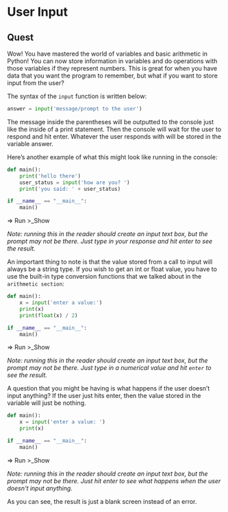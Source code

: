 # User Input
## Quest
Wow! You have mastered the world of variables and basic arithmetic in Python! You can now store information in variables and do operations with those variables if they represent numbers. This is great for when you have data that you want the program to remember, but what if you want to store input from the user? 

The syntax of the `input` function is written below: 
```python
answer = input('message/prompt to the user')
```

The message inside the parentheses will be outputted to the console just like the inside of a print statement. Then the console will wait for the user to respond and hit enter. Whatever the user responds with will be stored in the variable answer. 

Here’s another example of what this might look like running in the console: 

```python
def main():
    print('hello there')
    user_status = input('how are you? ')
    print('you said: ' + user_status)

if __name__ == "__main__":
    main()
```
=> Run >_Show

*Note: running this in the reader should create an input text box, but the prompt may not be there. Just type in your response and hit enter to see the result.* 

An important thing to note is that the value stored from a call to input will always be a string type. If you wish to get an int or float value, you have to use the built-in type conversion functions that we talked about in the `arithmetic section`:

```python
def main():
    x = input('enter a value:')
    print(x)
    print(float(x) / 2)

if __name__ == "__main__":
    main()
```
=> Run >_Show

*Note: running this in the reader should create an input text box, but the prompt may not be there. Just type in a numerical value and hit `enter` to see the result.* 

A question that you might be having is what happens if the user doesn’t input anything? If the user just hits enter, then the value stored in the variable will just be nothing.  

```python
def main():
	x = input('enter a value: ')
	print(x)

if __name__ == "__main__":
	main()
```
=> Run >_Show

*Note: running this in the reader should create an input text box, but the prompt may not be there. Just hit enter to see what happens when the user doesn't input anything.*

As you can see, the result is just a blank screen instead of an error. 